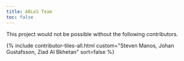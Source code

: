 ```yaml
---
title: ABLeS Team
toc: false
---
```


This project would not be possible without the following contributors.

{% include contributor-tiles-all.html custom="Steven Manos, Johan Gustafsson, Ziad Al Bkhetan" sort=false %}